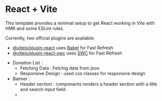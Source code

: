 # React + Vite

This template provides a minimal setup to get React working in Vite with HMR and some ESLint rules.

Currently, two official plugins are available:

- [@vitejs/plugin-react](https://github.com/vitejs/vite-plugin-react/blob/main/packages/plugin-react/README.md) uses [Babel](https://babeljs.io/) for Fast Refresh
- [@vitejs/plugin-react-swc](https://github.com/vitejs/vite-plugin-react-swc) uses [SWC](https://swc.rs/) for Fast Refresh

 * Donation List :
     * Fetching Data : Fetchig data from json.
     * Responsive Design : used css classes for responsive design
 * Banner :
     *  Header section : componants renders a header section with a title and search input field.
     *   
